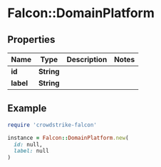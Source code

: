 # Falcon::DomainPlatform

## Properties

| Name | Type | Description | Notes |
| ---- | ---- | ----------- | ----- |
| **id** | **String** |  |  |
| **label** | **String** |  |  |

## Example

```ruby
require 'crowdstrike-falcon'

instance = Falcon::DomainPlatform.new(
  id: null,
  label: null
)
```

